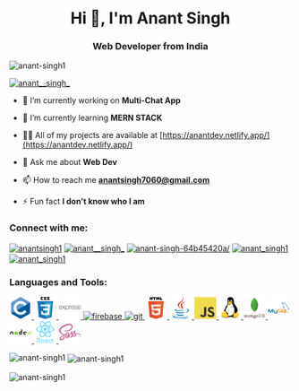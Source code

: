 <h1 align="center">Hi 👋, I'm Anant Singh</h1>
<h3 align="center"> Web Developer from India</h3>

<p align="left"> <img src="https://komarev.com/ghpvc/?username=anant-singh1&label=Profile%20views&color=0e75b6&style=flat" alt="anant-singh1" /> </p>

<p align="left"> <a href="https://twitter.com/anant__singh_" target="blank"><img src="https://img.shields.io/twitter/follow/anant__singh_?logo=twitter&style=for-the-badge" alt="anant__singh_" /></a> </p>

- 🔭 I’m currently working on **Multi-Chat App**

- 🌱 I’m currently learning **MERN STACK**

- 👨‍💻 All of my projects are available at [https://anantdev.netlify.app/](https://anantdev.netlify.app/)

- 💬 Ask me about **Web Dev**

- 📫 How to reach me **anantsingh7060@gmail.com**

- ⚡ Fun fact **I don't know who I am**

<h3 align="left">Connect with me:</h3>
<p align="left">
<a href="https://dev.to/anantsingh1" target="blank"><img align="center" src="https://raw.githubusercontent.com/rahuldkjain/github-profile-readme-generator/master/src/images/icons/Social/devto.svg" alt="anantsingh1" height="30" width="40" /></a>
<a href="https://twitter.com/anant__singh_" target="blank"><img align="center" src="https://raw.githubusercontent.com/rahuldkjain/github-profile-readme-generator/master/src/images/icons/Social/twitter.svg" alt="anant__singh_" height="30" width="40" /></a>
<a href="https://linkedin.com/in/anant-singh-64b45420a/" target="blank"><img align="center" src="https://raw.githubusercontent.com/rahuldkjain/github-profile-readme-generator/master/src/images/icons/Social/linked-in-alt.svg" alt="anant-singh-64b45420a/" height="30" width="40" /></a>
<a href="https://www.leetcode.com/anant_singh1" target="blank"><img align="center" src="https://raw.githubusercontent.com/rahuldkjain/github-profile-readme-generator/master/src/images/icons/Social/leet-code.svg" alt="anant_singh1" height="30" width="40" /></a>
<a href="https://auth.geeksforgeeks.org/user/anant_singh1" target="blank"><img align="center" src="https://raw.githubusercontent.com/rahuldkjain/github-profile-readme-generator/master/src/images/icons/Social/geeks-for-geeks.svg" alt="anant_singh1" height="30" width="40" /></a>
</p>

<h3 align="left">Languages and Tools:</h3>
<p align="left"> <a href="https://www.cprogramming.com/" target="_blank" rel="noreferrer"> <img src="https://raw.githubusercontent.com/devicons/devicon/master/icons/c/c-original.svg" alt="c" width="40" height="40"/> </a> <a href="https://www.w3schools.com/css/" target="_blank" rel="noreferrer"> <img src="https://raw.githubusercontent.com/devicons/devicon/master/icons/css3/css3-original-wordmark.svg" alt="css3" width="40" height="40"/> </a> <a href="https://expressjs.com" target="_blank" rel="noreferrer"> <img src="https://raw.githubusercontent.com/devicons/devicon/master/icons/express/express-original-wordmark.svg" alt="express" width="40" height="40"/> </a> <a href="https://firebase.google.com/" target="_blank" rel="noreferrer"> <img src="https://www.vectorlogo.zone/logos/firebase/firebase-icon.svg" alt="firebase" width="40" height="40"/> </a> <a href="https://git-scm.com/" target="_blank" rel="noreferrer"> <img src="https://www.vectorlogo.zone/logos/git-scm/git-scm-icon.svg" alt="git" width="40" height="40"/> </a> <a href="https://www.w3.org/html/" target="_blank" rel="noreferrer"> <img src="https://raw.githubusercontent.com/devicons/devicon/master/icons/html5/html5-original-wordmark.svg" alt="html5" width="40" height="40"/> </a> <a href="https://www.java.com" target="_blank" rel="noreferrer"> <img src="https://raw.githubusercontent.com/devicons/devicon/master/icons/java/java-original.svg" alt="java" width="40" height="40"/> </a> <a href="https://developer.mozilla.org/en-US/docs/Web/JavaScript" target="_blank" rel="noreferrer"> <img src="https://raw.githubusercontent.com/devicons/devicon/master/icons/javascript/javascript-original.svg" alt="javascript" width="40" height="40"/> </a> <a href="https://www.linux.org/" target="_blank" rel="noreferrer"> <img src="https://raw.githubusercontent.com/devicons/devicon/master/icons/linux/linux-original.svg" alt="linux" width="40" height="40"/> </a> <a href="https://www.mongodb.com/" target="_blank" rel="noreferrer"> <img src="https://raw.githubusercontent.com/devicons/devicon/master/icons/mongodb/mongodb-original-wordmark.svg" alt="mongodb" width="40" height="40"/> </a> <a href="https://www.mysql.com/" target="_blank" rel="noreferrer"> <img src="https://raw.githubusercontent.com/devicons/devicon/master/icons/mysql/mysql-original-wordmark.svg" alt="mysql" width="40" height="40"/> </a> <a href="https://nodejs.org" target="_blank" rel="noreferrer"> <img src="https://raw.githubusercontent.com/devicons/devicon/master/icons/nodejs/nodejs-original-wordmark.svg" alt="nodejs" width="40" height="40"/> </a> <a href="https://reactjs.org/" target="_blank" rel="noreferrer"> <img src="https://raw.githubusercontent.com/devicons/devicon/master/icons/react/react-original-wordmark.svg" alt="react" width="40" height="40"/> </a> <a href="https://sass-lang.com" target="_blank" rel="noreferrer"> <img src="https://raw.githubusercontent.com/devicons/devicon/master/icons/sass/sass-original.svg" alt="sass" width="40" height="40"/> </a> </p>

<p><img align="left" src="https://github-readme-stats.vercel.app/api/top-langs?username=anant-singh1&show_icons=true&locale=en&layout=compact" alt="anant-singh1" /></p>

<p>&nbsp;<img align="center" src="https://github-readme-stats.vercel.app/api?username=anant-singh1&show_icons=true&locale=en" alt="anant-singh1" /></p>

<p><img align="center" src="https://github-readme-streak-stats.herokuapp.com/?user=anant-singh1&" alt="anant-singh1" /></p>
